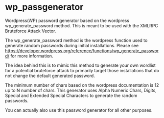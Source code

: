 # wp_passgenerator

Wordpress(WP) password generator based on the wordpress wp_generate_password method. This is meant to be used with the XMLRPC Bruteforce Attack Vector.

The wp_generate_password method is the wordpress function used to generate random passwords during initial installations. Please see https://developer.wordpress.org/reference/functions/wp_generate_password/ for more information. 

The idea behind this is to mimic this method to generate your own wordlist for a potential bruteforce attack to primarily target those installations that do not change the default generated password. 

The minimum number of chars based on the wordpress documentation is 12 up to N number of chars. This generator uses Alpha Numeric Chars, Digits, Special and Extended Special Characters to generate the random passwords. 

You can actually also use this password generator for all other purposes. 
